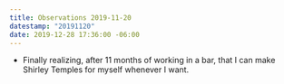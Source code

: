 ```yaml
---
title: Observations 2019-11-20
datestamp: "20191120"
date: 2019-12-28 17:36:00 -06:00
---
```


- Finally realizing, after 11 months of working in a bar, that I can make Shirley Temples for myself whenever I want.

